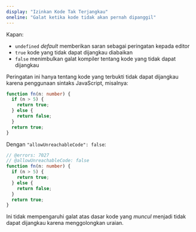 ```yaml
---
display: "Izinkan Kode Tak Terjangkau"
oneline: "Galat ketika kode tidak akan pernah dipanggil"
---
```


Kapan:

- `undefined` _default_ memberikan saran sebagai peringatan kepada editor
- `true` kode yang tidak dapat dijangkau diabaikan
- `false` menimbulkan galat kompiler tentang kode yang tidak dapat dijangkau

Peringatan ini hanya tentang kode yang terbukti tidak dapat dijangkau karena penggunaan sintaks JavaScript, misalnya:

```ts
function fn(n: number) {
  if (n > 5) {
    return true;
  } else {
    return false;
  }
  return true;
}
```

Dengan `"allowUnreachableCode": false`:

```ts twoslash
// @errors: 7027
// @allowUnreachableCode: false
function fn(n: number) {
  if (n > 5) {
    return true;
  } else {
    return false;
  }
  return true;
}
```

Ini tidak mempengaruhi galat atas dasar kode yang _muncul_ menjadi tidak dapat dijangkau karena menggolongkan uraian.
